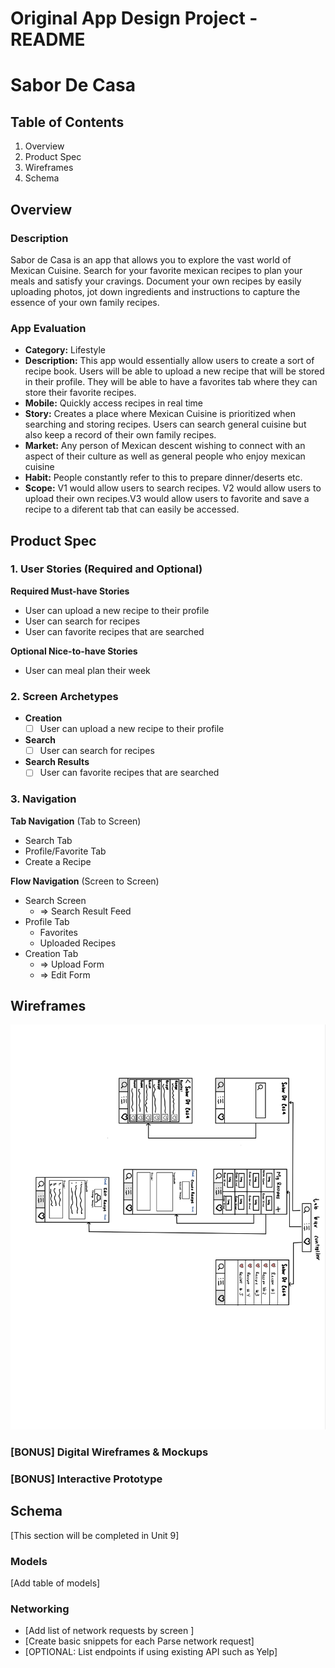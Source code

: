 # Original App Design Project - README

# Sabor De Casa

## Table of Contents

1. Overview
2. Product Spec
3. Wireframes
4. Schema

## Overview
### Description
Sabor de Casa is an app that allows you to explore the vast world of Mexican Cuisine. Search for your favorite mexican recipes to plan your meals and satisfy your cravings. Document your own recipes by easily uploading photos, jot down ingredients and instructions to capture the essence of your own family recipes. 

### App Evaluation
   - **Category:** Lifestyle
   - **Description:** This app would essentially allow users to create a sort of recipe book. Users will be able to upload a new recipe that will be stored in their profile. They will be able to have a favorites tab where they can store their favorite recipes.
   - **Mobile:** Quickly access recipes in real time 
   - **Story:** Creates a place where Mexican Cuisine is prioritized when searching and storing recipes. Users can search general cuisine but also keep a record of their own family recipes. 
   - **Market:** Any person of Mexican descent wishing to connect with an aspect of their culture as well as general people who enjoy mexican cuisine
   - **Habit:** People constantly refer to this to prepare dinner/deserts etc.
   - **Scope:** V1 would allow users to search recipes. V2 would allow users to upload their own recipes.V3 would allow users to favorite and save a recipe to a diferent tab that can easily be accessed.
## Product Spec
### 1. User Stories (Required and Optional)
**Required Must-have Stories**
- User can upload a new recipe to their profile
- User can search for recipes 
- User can favorite recipes that are searched

**Optional Nice-to-have Stories**

- User can meal plan their week

### 2. Screen Archetypes
* **Creation**
    - [ ] User can upload a new recipe to their profile

* **Search**
    * [ ] User can search for recipes 

* **Search Results**
    * [ ] User can favorite recipes that are searched

### 3. Navigation

**Tab Navigation**  (Tab to Screen)

* Search Tab
* Profile/Favorite Tab
* Create a Recipe

**Flow Navigation** (Screen to Screen)
* Search Screen
    *  => Search Result Feed
* Profile Tab
    * Favorites
    * Uploaded Recipes
* Creation Tab
    * => Upload Form
    * => Edit Form

## Wireframes

![](IMG_0949.jpg)

### [BONUS] Digital Wireframes & Mockups
### [BONUS] Interactive Prototype

## Schema

[This section will be completed in Unit 9]

### Models
[Add table of models]

### Networking
* [Add list of network requests by screen ]
* [Create basic snippets for each Parse network request]
* [OPTIONAL: List endpoints if using existing API such as Yelp]
